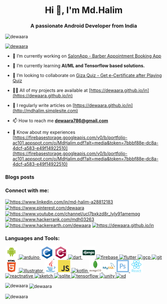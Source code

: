 <h1 align="center">Hi 👋, I'm Md.Halim</h1>
<h3 align="center">A passionate Android Developer from India</h3>

<p align="left"> <img src="https://komarev.com/ghpvc/?username=dewaara&label=Profile%20views&color=0e75b6&style=flat" alt="dewaara" /> </p>

<p align="left"> <a href="https://github.com/ryo-ma/github-profile-trophy"><img src="https://github-profile-trophy.vercel.app/?username=dewaara" alt="dewaara" /></a> </p>

- 🔭 I’m currently working on [SalonApp - Barber Appointment Booking App](https://play.google.com/store/apps/details?id=com.dewaara.salon)

- 🌱 I’m currently learning **AI/ML and Tensorflow based solutions.**

- 👯 I’m looking to collaborate on [Giza Quiz - Get e-Certificate after Playing Quiz](https://play.google.com/store/apps/details?id=com.dewaara.gizaquiz)

- 👨‍💻 All of my projects are available at [https://dewaara.github.io/in](https://dewaara.github.io/in)

- 📝 I regularly write articles on [https://dewaara.github.io/in](http://mdhalim.simplesite.com)

- 📫 How to reach me **dewaara786@gmail.com**

- 📄 Know about my experiences [https://firebasestorage.googleapis.com/v0/b/portfolio-ac101.appspot.com/o/MdHalim.pdf?alt=media&token=7bbbf88e-dc8a-4dcf-a583-e49f14922510](https://firebasestorage.googleapis.com/v0/b/portfolio-ac101.appspot.com/o/MdHalim.pdf?alt=media&token=7bbbf88e-dc8a-4dcf-a583-e49f14922510)

### Blogs posts
<!-- BLOG-POST-LIST:START -->
<!-- BLOG-POST-LIST:END -->

<h3 align="left">Connect with me:</h3>
<p align="left">
<a href="https://linkedin.com/in/https://www.linkedin.com/in/md-halim-a28812183" target="blank"><img align="center" src="https://cdn.jsdelivr.net/npm/simple-icons@3.0.1/icons/linkedin.svg" alt="https://www.linkedin.com/in/md-halim-a28812183" height="30" width="40" /></a>
<a href="https://www.behance.net/https://www.pinterest.com/dewaara" target="blank"><img align="center" src="https://cdn.jsdelivr.net/npm/simple-icons@3.0.1/icons/behance.svg" alt="https://www.pinterest.com/dewaara" height="30" width="40" /></a>
<a href="https://www.youtube.com/c/https://www.youtube.com/channel/ucl7bxkzd8r_lyly91amemqg" target="blank"><img align="center" src="https://cdn.jsdelivr.net/npm/simple-icons@3.0.1/icons/youtube.svg" alt="https://www.youtube.com/channel/ucl7bxkzd8r_lyly91amemqg" height="30" width="40" /></a>
<a href="https://www.hackerrank.com/https://www.hackerrank.com/mdh03263" target="blank"><img align="center" src="https://cdn.jsdelivr.net/npm/simple-icons@3.0.1/icons/hackerrank.svg" alt="https://www.hackerrank.com/mdh03263" height="30" width="40" /></a>
<a href="https://www.hackerearth.com/https://www.hackerearth.com/dewaara" target="blank"><img align="center" src="https://cdn.jsdelivr.net/npm/simple-icons@3.0.1/icons/hackerearth.svg" alt="https://www.hackerearth.com/dewaara" height="30" width="40" /></a>
<a href="/https://dewaara.github.io/in" target="blank"><img align="center" src="https://cdn.jsdelivr.net/npm/simple-icons@3.0.1/icons/rss.svg" alt="https://dewaara.github.io/in" height="30" width="40" /></a>
</p>

<h3 align="left">Languages and Tools:</h3>
<p align="left"> <a href="https://developer.android.com" target="_blank"> <img src="https://raw.githubusercontent.com/devicons/devicon/master/icons/android/android-original-wordmark.svg" alt="android" width="40" height="40"/> </a> <a href="https://www.arduino.cc/" target="_blank"> <img src="https://cdn.worldvectorlogo.com/logos/arduino-1.svg" alt="arduino" width="40" height="40"/> </a> <a href="https://www.cprogramming.com/" target="_blank"> <img src="https://raw.githubusercontent.com/devicons/devicon/master/icons/c/c-original.svg" alt="c" width="40" height="40"/> </a> <a href="https://www.w3schools.com/cpp/" target="_blank"> <img src="https://raw.githubusercontent.com/devicons/devicon/master/icons/cplusplus/cplusplus-original.svg" alt="cplusplus" width="40" height="40"/> </a> <a href="https://dart.dev" target="_blank"> <img src="https://www.vectorlogo.zone/logos/dartlang/dartlang-icon.svg" alt="dart" width="40" height="40"/> </a> <a href="https://www.djangoproject.com/" target="_blank"> <img src="https://raw.githubusercontent.com/devicons/devicon/master/icons/django/django-original.svg" alt="django" width="40" height="40"/> </a> <a href="https://firebase.google.com/" target="_blank"> <img src="https://www.vectorlogo.zone/logos/firebase/firebase-icon.svg" alt="firebase" width="40" height="40"/> </a> <a href="https://flutter.dev" target="_blank"> <img src="https://www.vectorlogo.zone/logos/flutterio/flutterio-icon.svg" alt="flutter" width="40" height="40"/> </a> <a href="https://cloud.google.com" target="_blank"> <img src="https://www.vectorlogo.zone/logos/google_cloud/google_cloud-icon.svg" alt="gcp" width="40" height="40"/> </a> <a href="https://git-scm.com/" target="_blank"> <img src="https://www.vectorlogo.zone/logos/git-scm/git-scm-icon.svg" alt="git" width="40" height="40"/> </a> <a href="https://www.w3.org/html/" target="_blank"> <img src="https://raw.githubusercontent.com/devicons/devicon/master/icons/html5/html5-original-wordmark.svg" alt="html5" width="40" height="40"/> </a> <a href="https://www.adobe.com/in/products/illustrator.html" target="_blank"> <img src="https://www.vectorlogo.zone/logos/adobe_illustrator/adobe_illustrator-icon.svg" alt="illustrator" width="40" height="40"/> </a> <a href="https://www.java.com" target="_blank"> <img src="https://raw.githubusercontent.com/devicons/devicon/master/icons/java/java-original.svg" alt="java" width="40" height="40"/> </a> <a href="https://developer.mozilla.org/en-US/docs/Web/JavaScript" target="_blank"> <img src="https://raw.githubusercontent.com/devicons/devicon/master/icons/javascript/javascript-original.svg" alt="javascript" width="40" height="40"/> </a> <a href="https://kotlinlang.org" target="_blank"> <img src="https://www.vectorlogo.zone/logos/kotlinlang/kotlinlang-icon.svg" alt="kotlin" width="40" height="40"/> </a> <a href="https://www.mongodb.com/" target="_blank"> <img src="https://raw.githubusercontent.com/devicons/devicon/master/icons/mongodb/mongodb-original-wordmark.svg" alt="mongodb" width="40" height="40"/> </a> <a href="https://www.mysql.com/" target="_blank"> <img src="https://raw.githubusercontent.com/devicons/devicon/master/icons/mysql/mysql-original-wordmark.svg" alt="mysql" width="40" height="40"/> </a> <a href="https://www.photoshop.com/en" target="_blank"> <img src="https://raw.githubusercontent.com/devicons/devicon/master/icons/photoshop/photoshop-line.svg" alt="photoshop" width="40" height="40"/> </a> <a href="https://reactjs.org/" target="_blank"> <img src="https://raw.githubusercontent.com/devicons/devicon/master/icons/react/react-original-wordmark.svg" alt="react" width="40" height="40"/> </a> <a href="https://reactnative.dev/" target="_blank"> <img src="https://reactnative.dev/img/header_logo.svg" alt="reactnative" width="40" height="40"/> </a> <a href="https://www.sketch.com/" target="_blank"> <img src="https://www.vectorlogo.zone/logos/sketchapp/sketchapp-icon.svg" alt="sketch" width="40" height="40"/> </a> <a href="https://www.sqlite.org/" target="_blank"> <img src="https://www.vectorlogo.zone/logos/sqlite/sqlite-icon.svg" alt="sqlite" width="40" height="40"/> </a> <a href="https://www.tensorflow.org" target="_blank"> <img src="https://www.vectorlogo.zone/logos/tensorflow/tensorflow-icon.svg" alt="tensorflow" width="40" height="40"/> </a> <a href="https://unity.com/" target="_blank"> <img src="https://www.vectorlogo.zone/logos/unity3d/unity3d-icon.svg" alt="unity" width="40" height="40"/> </a> <a href="https://www.adobe.com/products/xd.html" target="_blank"> <img src="https://cdn.worldvectorlogo.com/logos/adobe-xd.svg" alt="xd" width="40" height="40"/> </a> </p>

<p><img align="left" src="https://github-readme-stats.vercel.app/api/top-langs?username=dewaara&show_icons=true&locale=en&layout=compact" alt="dewaara" /></p>

<p>&nbsp;<img align="center" src="https://github-readme-stats.vercel.app/api?username=dewaara&show_icons=true&locale=en" alt="dewaara" /></p>

<p><img align="center" src="https://github-readme-streak-stats.herokuapp.com/?user=dewaara&" alt="dewaara" /></p>

